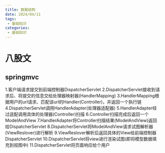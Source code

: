 ```yaml
---
title: 数据结构
date: 2024/04/11
tags:
 - 基础知识
categories:
 - 基础知识
---
```

 # 八股文  
 
 ## springmvc
1.客户端请求提交到前端控制器DispatcherServlet
2.DispatcherServlet接收到请求后、将提交的信息交给处理器映射器(HandlerMapping)
3.HandlerMapping根据用户的url请求、匹配该url的Handler(Controller)，并返回一个执行链
4.DispatcherServlet调用HandlerAdapter(处理器适配器)
5.HandlerAdapter经过适配调用具体的处理器(Controller)扫描
6.Controller扫描完成后返回一个ModelAndView
7.HandlerAdapter将Controller扫描结果(ModelAndView)返回给DispatcherServlet
8.DispatcherServlet将ModelAndView请求试图解析器(ViewReslover)进行解析
9.ViewReslover解析后返回具体的View给前端控制器DispatcherServlet
10.DispatcherServlet将view进行渲染试图(即将模型数据填充到视图中)
11.DispatcherServlet将页面响应给个用户 